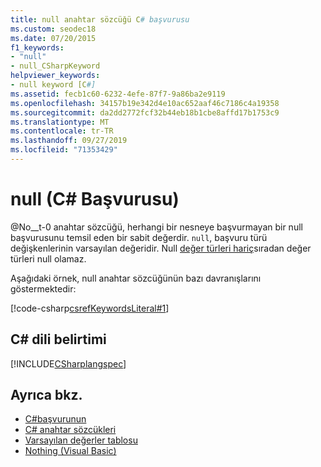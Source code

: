 ```yaml
---
title: null anahtar sözcüğü C# başvurusu
ms.custom: seodec18
ms.date: 07/20/2015
f1_keywords:
- "null"
- null_CSharpKeyword
helpviewer_keywords:
- null keyword [C#]
ms.assetid: fecb1c60-6232-4efe-87f7-9a86ba2e9119
ms.openlocfilehash: 34157b19e342d4e10ac652aaf46c7186c4a19358
ms.sourcegitcommit: da2dd2772fcf32b44eb18b1cbe8affd17b1753c9
ms.translationtype: MT
ms.contentlocale: tr-TR
ms.lasthandoff: 09/27/2019
ms.locfileid: "71353429"
---
```

# <a name="null-c-reference"></a>null (C# Başvurusu)

@No__t-0 anahtar sözcüğü, herhangi bir nesneye başvurmayan bir null başvurusunu temsil eden bir sabit değerdir. `null`, başvuru türü değişkenlerinin varsayılan değeridir. Null [değer türleri hariç](../../programming-guide/nullable-types/index.md)sıradan değer türleri null olamaz.

Aşağıdaki örnek, null anahtar sözcüğünün bazı davranışlarını göstermektedir:

[!code-csharp[csrefKeywordsLiteral#1](~/samples/snippets/csharp/VS_Snippets_VBCSharp/csrefKeywordsLiteral/CS/csrefKeywordsLiteral.cs#1)]

## <a name="c-language-specification"></a>C# dili belirtimi

[!INCLUDE[CSharplangspec](~/includes/csharplangspec-md.md)]

## <a name="see-also"></a>Ayrıca bkz.

- [C#başvurunun](../../language-reference/index.md)
- [C# anahtar sözcükleri](index.md)
- [Varsayılan değerler tablosu](default-values-table.md)
- [Nothing (Visual Basic)](../../../visual-basic/language-reference/nothing.md)
